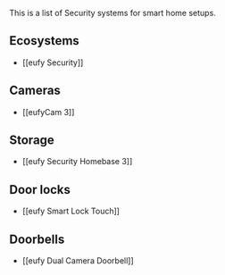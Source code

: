 This is a list of Security systems for smart home setups.

## Ecosystems
- [[eufy Security]] 

## Cameras
- [[eufyCam 3]] 

## Storage
- [[eufy Security Homebase 3]] 

## Door locks
- [[eufy Smart Lock Touch]] 

## Doorbells
- [[eufy Dual Camera Doorbell]] 